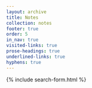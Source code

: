 ```yaml
---
layout: archive
title: Notes
collection: notes
footer: true
order: 5
in_nav: true
visited-links: true
prose-headings: true
underlined-links: true
hyphens: true
---
```


{% include search-form.html %}
